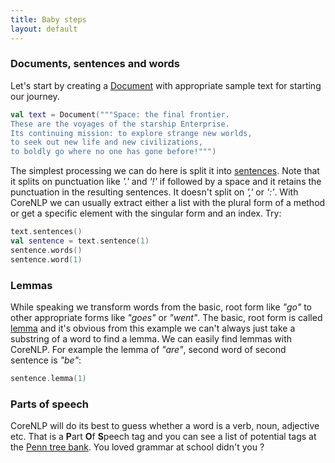 ```yaml
---
title: Baby steps
layout: default
---
```


### Documents, sentences and words

Let's start by creating a [Document](https://nlp.stanford.edu/nlp/javadoc/javanlp/index.html?edu/stanford/nlp/simple/Document.html) with appropriate sample text for starting our journey.

```kotlin
val text = Document("""Space: the final frontier.
These are the voyages of the starship Enterprise.
Its continuing mission: to explore strange new worlds,
to seek out new life and new civilizations,
to boldly go where no one has gone before!""")
```

The simplest processing we can do here is split it into [sentences](https://nlp.stanford.edu/nlp/javadoc/javanlp/index.html?edu/stanford/nlp/simple/Sentence.html). Note that it splits on punctuation like _'.'_ and _'!'_ if followed by a space and it retains the punctuation in the resulting sentences. It doesn't split on _','_ or _':'_. With CoreNLP we can usually extract either a list with the plural form of a method or get a specific element with the singular form and an index. Try:

```kotlin
text.sentences()
val sentence = text.sentence(1)
sentence.words()
sentence.word(1)
```

### Lemmas

While speaking we transform words from the basic, root form like _"go"_ to other appropriate forms like _"goes"_ or _"went"_. The basic, root form is called [lemma](https://simple.wikipedia.org/wiki/Lemma_(linguistics)) and it's obvious from this example we can't always just take a substring of a word to find a lemma. We can easily find lemmas with CoreNLP. For example the lemma of _"are"_, second word of second sentence is _"be"_:

```kotlin
sentence.lemma(1)
``` 

### Parts of speech

CoreNLP will do its best to guess whether a word is a verb, noun, adjective etc. That is a **P**art **O**f **S**peech tag and you can see a list of potential tags 
at the [Penn tree bank](https://www.ling.upenn.edu/courses/Fall_2003/ling001/penn_treebank_pos.html). You loved grammar at school didn't you ?

